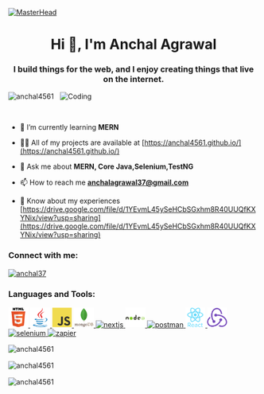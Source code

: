 [![MasterHead](https://as1.ftcdn.net/v2/jpg/03/00/64/46/1000_F_300644686_uORUSDUT4HByc6xI8q6DidmTYEoViW4T.jpg)](https://anchal4561.github.io/)
<h1 align="center">Hi 👋, I'm Anchal Agrawal</h1>
<h3 align="center">I build things for the web, and I enjoy creating things that live on the internet.</h3>
<img align="right" alt="Coding" width="400" src="https://camo.githubusercontent.com/93e74f65c63547100aca384d648444fa86ba21dbca44863b7ef41fb1aa5f6cbd/68747470733a2f2f63646e2e6472696262626c652e636f6d2f75736572732f3333313236352f73637265656e73686f74732f323534323538372f676162692d642e676966"/>


<p align="left"> <img src="https://komarev.com/ghpvc/?username=anchal4561&label=Profile%20views&color=0e75b6&style=flat" alt="anchal4561" /> </p>

<p align="left"> <a href="https://twitter.com/" target="blank"><img src="https://img.shields.io/twitter/follow/?logo=twitter&style=for-the-badge" alt="" /></a> </p>

- 🌱 I’m currently learning **MERN**

- 👨‍💻 All of my projects are available at [https://anchal4561.github.io/](https://anchal4561.github.io/)

- 💬 Ask me about **MERN, Core Java,Selenium,TestNG**

- 📫 How to reach me **anchalagrawal37@gmail.com**

- 📄 Know about my experiences [https://drive.google.com/file/d/1YEvmL45ySeHCbSGxhm8R40UUQfKXYNix/view?usp=sharing](https://drive.google.com/file/d/1YEvmL45ySeHCbSGxhm8R40UUQfKXYNix/view?usp=sharing)

<h3 align="left">Connect with me:</h3>
<p align="left">
<a href="https://linkedin.com/in/anchal37" target="blank"><img align="center" src="https://raw.githubusercontent.com/rahuldkjain/github-profile-readme-generator/master/src/images/icons/Social/linked-in-alt.svg" alt="anchal37" height="30" width="40" /></a>
</p>

<h3 align="left">Languages and Tools:</h3>
<p align="left"> <a href="https://www.w3.org/html/" target="_blank" rel="noreferrer"> <img src="https://raw.githubusercontent.com/devicons/devicon/master/icons/html5/html5-original-wordmark.svg" alt="html5" width="40" height="40"/> </a> <a href="https://www.java.com" target="_blank" rel="noreferrer"> <img src="https://raw.githubusercontent.com/devicons/devicon/master/icons/java/java-original.svg" alt="java" width="40" height="40"/> </a> <a href="https://developer.mozilla.org/en-US/docs/Web/JavaScript" target="_blank" rel="noreferrer"> <img src="https://raw.githubusercontent.com/devicons/devicon/master/icons/javascript/javascript-original.svg" alt="javascript" width="40" height="40"/> </a> <a href="https://www.mongodb.com/" target="_blank" rel="noreferrer"> <img src="https://raw.githubusercontent.com/devicons/devicon/master/icons/mongodb/mongodb-original-wordmark.svg" alt="mongodb" width="40" height="40"/> </a> <a href="https://nextjs.org/" target="_blank" rel="noreferrer"> <img src="https://cdn.worldvectorlogo.com/logos/nextjs-2.svg" alt="nextjs" width="40" height="40"/> </a> <a href="https://nodejs.org" target="_blank" rel="noreferrer"> <img src="https://raw.githubusercontent.com/devicons/devicon/master/icons/nodejs/nodejs-original-wordmark.svg" alt="nodejs" width="40" height="40"/> </a> <a href="https://postman.com" target="_blank" rel="noreferrer"> <img src="https://www.vectorlogo.zone/logos/getpostman/getpostman-icon.svg" alt="postman" width="40" height="40"/> </a> <a href="https://reactjs.org/" target="_blank" rel="noreferrer"> <img src="https://raw.githubusercontent.com/devicons/devicon/master/icons/react/react-original-wordmark.svg" alt="react" width="40" height="40"/> </a> <a href="https://redux.js.org" target="_blank" rel="noreferrer"> <img src="https://raw.githubusercontent.com/devicons/devicon/master/icons/redux/redux-original.svg" alt="redux" width="40" height="40"/> </a> <a href="https://www.selenium.dev" target="_blank" rel="noreferrer"> <img src="https://raw.githubusercontent.com/detain/svg-logos/780f25886640cef088af994181646db2f6b1a3f8/svg/selenium-logo.svg" alt="selenium" width="40" height="40"/> </a> <a href="https://zapier.com" target="_blank" rel="noreferrer"> <img src="https://www.vectorlogo.zone/logos/zapier/zapier-icon.svg" alt="zapier" width="40" height="40"/> </a> </p>

<p ><img align="center" src="https://github-readme-stats.vercel.app/api/top-langs?username=anchal4561&show_icons=true&locale=en&layout=compact" alt="anchal4561" /></p>

<p><img align="center" src="https://github-readme-stats.vercel.app/api?username=anchal4561&show_icons=true&locale=en" alt="anchal4561" /></p>

<p><img align="center" src="https://github-readme-streak-stats.herokuapp.com/?user=anchal4561&" alt="anchal4561" /></p>
